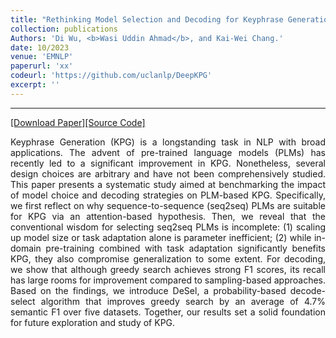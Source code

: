 ```yaml
---
title: "Rethinking Model Selection and Decoding for Keyphrase Generation with Pre-trained Sequence-to-Sequence Models"
collection: publications
Authors: 'Di Wu, <b>Wasi Uddin Ahmad</b>, and Kai-Wei Chang.'
date: 10/2023
venue: 'EMNLP'
paperurl: 'xx'
codeurl: 'https://github.com/uclanlp/DeepKPG'
excerpt: ''
---
```

---
<a href='' target="_blank">[Download Paper]</a><a href='https://github.com/uclanlp/DeepKPG' target="_blank">[Source Code]</a>

<p align="justify">
Keyphrase Generation (KPG) is a longstanding task in NLP with broad applications. The advent of pre-trained language models (PLMs) has recently led to a significant improvement in KPG. 
Nonetheless, several design choices are arbitrary and have not been comprehensively studied. This paper presents a systematic study aimed at benchmarking the impact of model choice and 
decoding strategies on PLM-based KPG. Specifically, we first reflect on why sequence-to-sequence (seq2seq) PLMs are suitable for KPG via an attention-based hypothesis. Then, we reveal that 
the conventional wisdom for selecting seq2seq PLMs is incomplete: (1) scaling up model size or task adaptation alone is parameter inefficient; (2) while in-domain pre-training combined 
with task adaptation significantly benefits KPG, they also compromise generalization to some extent. For decoding, we show that although greedy search achieves strong F1 scores, its recall 
has large rooms for improvement compared to sampling-based approaches. Based on the findings, we introduce DeSel, a probability-based decode-select algorithm that improves greedy search by 
an average of 4.7% semantic F1 over five datasets. Together, our results set a solid foundation for future exploration and study of KPG.
</p>
